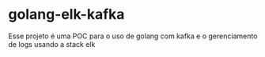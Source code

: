 # golang-elk-kafka
Esse projeto é uma POC para o uso de golang com kafka e o gerenciamento de logs usando a stack elk
